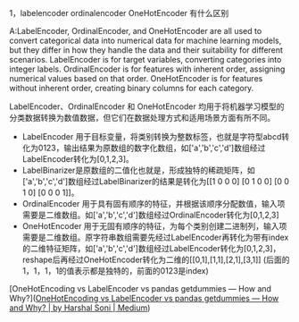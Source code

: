 1，labelencoder  ordinalencoder OneHotEncoder  有什么区别

A:LabelEncoder, OrdinalEncoder, and OneHotEncoder are all used to convert categorical data into numerical data for machine learning models, but they differ in how they handle the data and their suitability for different scenarios. LabelEncoder is for target variables, converting categories into integer labels. OrdinalEncoder is for features with inherent order, assigning numerical values based on that order. OneHotEncoder is for features without inherent order, creating binary columns for each category.

LabelEncoder、OrdinalEncoder 和 OneHotEncoder 均用于将机器学习模型的分类数据转换为数值数据，但它们在数据处理方式和适用场景方面有所不同。

- LabelEncoder 用于目标变量，将类别转换为整数标签，也就是字符型abcd转化为0123，输出结果为原数组的数字化数组，如['a','b','c','d']数组经过LabelEncoder转化为[0,1,2,3]。
- LabelBinarizer是原数组的二值化也就是，形成独特的稀疏矩阵，如['a','b','c','d']数组经过LabelBinarizer的结果是转化为[[1 0 0 0]
  [0 1 0 0]
  [0 0 1 0]
  [0 0 0 1]]。
- OrdinalEncoder 用于具有固有顺序的特征，并根据该顺序分配数值，输入项需要是二维数组。如['a','b','c','d']数组经过OrdinalEncoder转化为[0,1,2,3]
- OneHotEncoder 用于无固有顺序的特征，为每个类别创建二进制列，输入项需要是二维数组。原字符串数组需要先经过LabelEncoder再转化为带有index的二维特征矩阵，如['a','b','c','d']数组经过LabelEncoder转化为[0,1,2,3]，reshape后再经过OneHotEncoder转化为二维的[[0,1],[1,1],[2,1],[3,1]] (后面的1，1，1，1的值表示都是独特的，前面的0123是index)


[OneHotEncoding vs LabelEncoder vs pandas getdummies — How and Why?]([OneHotEncoding vs LabelEncoder vs pandas getdummies — How and Why? | by Harshal Soni | Medium](https://harshal-soni.medium.com/onehotencoding-vs-labelencoder-vs-pandas-get-dummies-how-and-why-b190dff7a86f))
